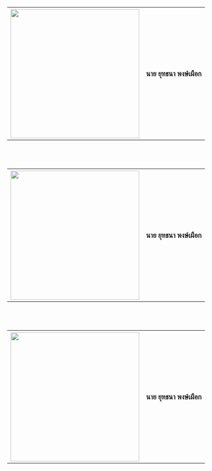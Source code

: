 <center><table>
  <tr>
    <th><img src="MGI/ARM.jpg" height="300" width="300"></th>
    <th><p align="center">นาย ยุทธนา พงษ์เผือก</p></th>
  </tr>
</table></center><br><br>
<center><table>
  <tr>
    <th><img src="MGI/ARM.jpg" height="300" width="300"></th>
    <th><p align="center">นาย ยุทธนา พงษ์เผือก</p></th>
  </tr>
</table></center><br><br>
<center><table>
  <tr>
    <th><img src="MGI/ARM.jpg" height="300" width="300"></th>
    <th><p align="center">นาย ยุทธนา พงษ์เผือก</p></th>
  </tr>
</table></center><br><br>
